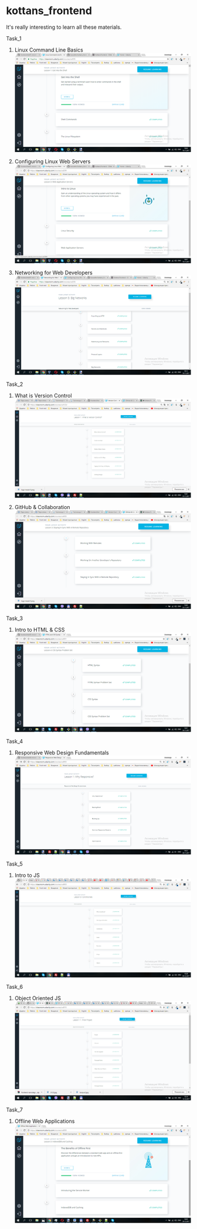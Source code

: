 # kottans_frontend

It's really interesting to learn all these materials.

Task_1
	
1. Linux Command Line Basics
	![Screenshot](task_01/linux-command-line-basics_done.png)
	
2. Configuring Linux Web Servers
	![Screenshot](task_01/configuring-linux-web-servers_done.png)
	
3. Networking for Web Developers
	![Screenshot](task_01/networking-for-web-developers_done.png)

Task_2
	
1. What is Version Control
	![Screenshot](task_02/what-is-version-control_done.png)
	
2. GitHub & Collaboration
	![Screenshot](task_02/GitHub-and-Collaboration_done.png)
	
Task_3
	
1. Intro to HTML & CSS
	![Screenshot](task_03/Intro-to-HTML-and-CSS_done.png)
	
Task_4
	
1. Responsive Web Design Fundamentals
	![Screenshot](task_04/Responsive-Web-Design-Fundamentals_done.png)

Task_5
	
1. Intro to JS
	![Screenshot](task_05/Intro-to-JS_done.png)	
	
Task_6
	
1. Object Oriented JS
	![Screenshot](task_06/Object-Oriented-JS_done.png)	
		
Task_7
	
1. Offline Web Applications
	![Screenshot](task_07/Offline-Web-Applications_done.png)
	